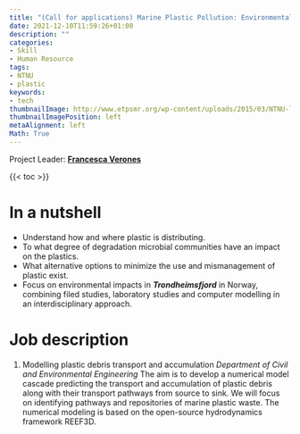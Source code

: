 ```yaml
---
title: "(Call for applications) Marine Plastic Pollution: Environmental Impact and life cycle scenarios"
date: 2021-12-10T11:59:26+01:00
description: ""
categories:
- Skill
- Human Resource
tags:
- NTNU
- plastic
keywords:
- tech
thumbnailImage: http://www.etpsmr.org/wp-content/uploads/2015/03/NTNU-logo-for-web.jpg
thumbnailImagePosition: left
metaAlignment: left
Math: True
---
```

Project Leader: [**Francesca Verones**](https://www.ntnu.no/ansatte/francesca.verones)
<!--more-->
{{< toc >}}
# In a nutshell
* Understand how and where plastic is distributing.
* To what degree of degradation microbial communities have an impact on the plastics.
* What alternative options to minimize the use and mismanagement of plastic exist.
* Focus on environmental impacts in ***Trondheimsfjord*** in Norway, combining filed studies, laboratory studies and computer modelling in an interdisciplinary approach.
# Job description
1. Modelling plastic debris transport and accumulation
*Department of Civil and Environmental Engineering*
The aim is to develop a numerical model cascade predicting the transport and accumulation of plastic debris along with their transport pathways from source to sink. We will focus on identifying pathways and repositories of marine plastic waste. The numerical modeling is based on the open-source hydrodynamics framework REEF3D.
